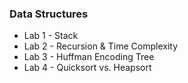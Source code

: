 ### Data Structures
- Lab 1 - Stack
- Lab 2 - Recursion & Time Complexity
- Lab 3 - Huffman Encoding Tree
- Lab 4 - Quicksort vs. Heapsort

